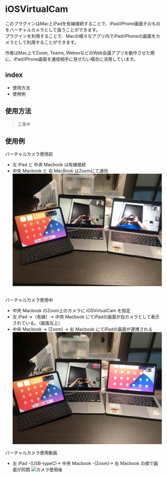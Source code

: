 # iOSVirtualCam
このプラグインはMacとiPadを有線接続することで、iPad/iPhone画面そのものをバーチャルカメラとして扱うことができます。<br>
プラグインを利用することで、Macの様々なアプリ内でiPad/iPhoneの画面をカメラとして利用することができます。<br>

作者はMac上でZoom, Teams, WebexなどのWeb会議アプリを動作させた際に、iPad/iPhone画面を通信相手に見せたい場合に活用しています。

## index
+ 使用方法
+ 使用例

## 使用方法
> 工事中

## 使用例

バーチャルカメラ使用前<br>
 + 左 iPad と 中央 Macbook は有線接続 <br>
 + 中央 Macbook と 右 MacBook はZoomにて通信
![カメラ使用前](./images/beforeVirtualCam.jpg)

<br>
バーチャルカメラ使用中<br>

 + 中央 Macbook のZoom上のカメラに iOSVirtualCam を指定
 + 左 iPad ->（有線）-> 中央 Macbook にてiPadの画面が自カメラとして表示されている。（画面左上） 
 + 中央 Macbook -> (Zoom) -> 右 Macbook にてiPadの画面が連携される
![カメラ使用後](./images/afterVirtualCam.jpg)


バーチャルカメラ使用動画<br>
 +  左 iPad -(USB-typeC)-> 中央 Macbook -(Zoom)-> 右 Macbook の順で画面が同期
![カメラ使用後](./images/movie2.gif)
